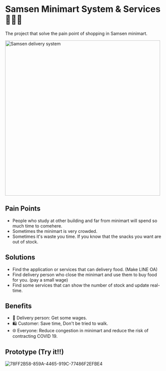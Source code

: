 # Samsen Minimart System & Services 🍫🧋🛒
The project that solve the pain point of shopping in Samsen minimart.


<img width="500" alt="Samsen delivery system" src="https://github.com/incluDna/Samsen-Minimart-System-Services/assets/135194778/2aa673df-0565-46b9-89c3-ef41b88a6d46">


Pain Points
-------

* People who study at other building and far from minimart will spend so much time to comehere.
* Sometimes the minimart is very crowded.
* Sometimes it's waste you time. If you know that the snacks you want are out of stock.

Solutions
-------

* Find the application or services that can delivery food. (Make LINE OA)
* Find delivery person who close the minimart and use them to buy food for you. (pay a small wage)
* Find some services that can show the number of stock and update real-time.

Benefits
-------

* 🛒 Delivery person: Get some wages.
* 🛍️ Customer: Save time, Don't be tried to walk.
* 🌐 Everyone: Reduce congestion in minimart and reduce the risk of contracting COVID 19.

Prototype (Try it!!)
-------

![78FF2B58-859A-4465-919C-77486F2EFBE4](https://github.com/incluDna/Samsen-Minimart-System-Services/assets/135194778/79815fbf-54df-4cfd-8f5a-f93574ea1ce5)
